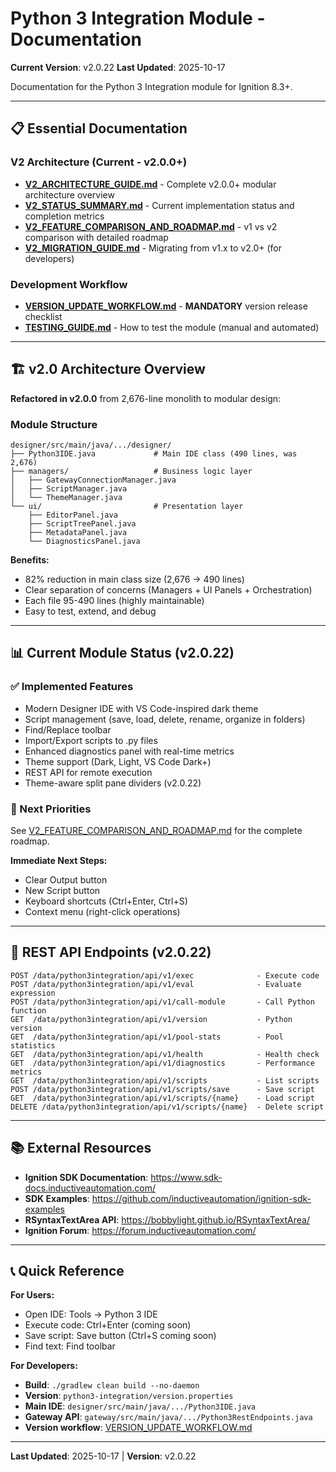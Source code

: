 # Python 3 Integration Module - Documentation

**Current Version**: v2.0.22
**Last Updated**: 2025-10-17

Documentation for the Python 3 Integration module for Ignition 8.3+.

---

## 📋 Essential Documentation

### V2 Architecture (Current - v2.0.0+)
- **[V2_ARCHITECTURE_GUIDE.md](V2_ARCHITECTURE_GUIDE.md)** - Complete v2.0.0+ modular architecture overview
- **[V2_STATUS_SUMMARY.md](V2_STATUS_SUMMARY.md)** - Current implementation status and completion metrics
- **[V2_FEATURE_COMPARISON_AND_ROADMAP.md](V2_FEATURE_COMPARISON_AND_ROADMAP.md)** - v1 vs v2 comparison with detailed roadmap
- **[V2_MIGRATION_GUIDE.md](V2_MIGRATION_GUIDE.md)** - Migrating from v1.x to v2.0+ (for developers)

### Development Workflow
- **[VERSION_UPDATE_WORKFLOW.md](VERSION_UPDATE_WORKFLOW.md)** - **MANDATORY** version release checklist
- **[TESTING_GUIDE.md](TESTING_GUIDE.md)** - How to test the module (manual and automated)

---

## 🏗️ v2.0 Architecture Overview

**Refactored in v2.0.0** from 2,676-line monolith to modular design:

### Module Structure
```
designer/src/main/java/.../designer/
├── Python3IDE.java             # Main IDE class (490 lines, was 2,676)
├── managers/                   # Business logic layer
│   ├── GatewayConnectionManager.java
│   ├── ScriptManager.java
│   └── ThemeManager.java
└── ui/                         # Presentation layer
    ├── EditorPanel.java
    ├── ScriptTreePanel.java
    ├── MetadataPanel.java
    └── DiagnosticsPanel.java
```

**Benefits:**
- 82% reduction in main class size (2,676 → 490 lines)
- Clear separation of concerns (Managers + UI Panels + Orchestration)
- Each file 95-490 lines (highly maintainable)
- Easy to test, extend, and debug

---

## 📊 Current Module Status (v2.0.22)

### ✅ Implemented Features
- Modern Designer IDE with VS Code-inspired dark theme
- Script management (save, load, delete, rename, organize in folders)
- Find/Replace toolbar
- Import/Export scripts to .py files
- Enhanced diagnostics panel with real-time metrics
- Theme support (Dark, Light, VS Code Dark+)
- REST API for remote execution
- Theme-aware split pane dividers (v2.0.22)

### 🎯 Next Priorities
See [V2_FEATURE_COMPARISON_AND_ROADMAP.md](V2_FEATURE_COMPARISON_AND_ROADMAP.md) for the complete roadmap.

**Immediate Next Steps:**
- Clear Output button
- New Script button
- Keyboard shortcuts (Ctrl+Enter, Ctrl+S)
- Context menu (right-click operations)

---

## 🔗 REST API Endpoints (v2.0.22)

```
POST /data/python3integration/api/v1/exec              - Execute code
POST /data/python3integration/api/v1/eval              - Evaluate expression
POST /data/python3integration/api/v1/call-module       - Call Python function
GET  /data/python3integration/api/v1/version           - Python version
GET  /data/python3integration/api/v1/pool-stats        - Pool statistics
GET  /data/python3integration/api/v1/health            - Health check
GET  /data/python3integration/api/v1/diagnostics       - Performance metrics
GET  /data/python3integration/api/v1/scripts           - List scripts
POST /data/python3integration/api/v1/scripts/save      - Save script
GET  /data/python3integration/api/v1/scripts/{name}    - Load script
DELETE /data/python3integration/api/v1/scripts/{name}  - Delete script
```

---

## 📚 External Resources

- **Ignition SDK Documentation**: https://www.sdk-docs.inductiveautomation.com/
- **SDK Examples**: https://github.com/inductiveautomation/ignition-sdk-examples
- **RSyntaxTextArea API**: https://bobbylight.github.io/RSyntaxTextArea/
- **Ignition Forum**: https://forum.inductiveautomation.com/

---

## 📞 Quick Reference

**For Users:**
- Open IDE: Tools → Python 3 IDE
- Execute code: Ctrl+Enter (coming soon)
- Save script: Save button (Ctrl+S coming soon)
- Find text: Find toolbar

**For Developers:**
- **Build**: `./gradlew clean build --no-daemon`
- **Version**: `python3-integration/version.properties`
- **Main IDE**: `designer/src/main/java/.../Python3IDE.java`
- **Gateway API**: `gateway/src/main/java/.../Python3RestEndpoints.java`
- **Version workflow**: [VERSION_UPDATE_WORKFLOW.md](VERSION_UPDATE_WORKFLOW.md)

---

**Last Updated**: 2025-10-17 | **Version**: v2.0.22
